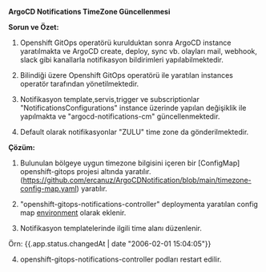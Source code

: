 **ArgoCD Notifications TimeZone Güncellenmesi**

**Sorun ve Özet:**

1. Openshift GitOps operatörü kurulduktan sonra ArgoCD instance yaratılmakta ve ArgoCD create, deploy, sync vb. olayları mail, webhook, slack gibi kanallarla notifikasyon bildirimleri yapılabilmektedir.
   
3. Bilindiği üzere Openshift GitOps operatörü ile yaratılan instances operatör tarafından yönetilmektedir.
   
5. Notifikasyon template,servis,trigger ve subscriptionlar "NotificationsConfigurations" instance üzerinde yapılan değişiklik ile yapılmakta ve "argocd-notifications-cm" güncellenmektedir.
   
7. Default olarak notifikasyonlar "ZULU" time zone da gönderilmektedir. 

**Çözüm:**

1. Bulunulan bölgeye uygun timezone bilgisini içeren bir [ConfigMap] openshift-gitops projesi altında yaratılır.(https://github.com/ercanuz/ArgoCDNotification/blob/main/timezone-config-map.yaml) yaratılır.

2. "openshift-gitops-notifications-controller" deploymenta yaratılan config map [environment](https://github.com/ercanuz/ArgoCDNotification/blob/main/argocd-notification-controller-deployment.jpg) olarak eklenir.
   
3. Notifikasyon templatelerinde ilgili time alanı düzenlenir.

Örn: {{.app.status.changedAt | date "2006-02-01 15:04:05"}}
    
4. openshift-gitops-notifications-controller podları restart edilir.
